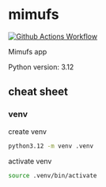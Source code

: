 # mimufs

[![Github Actions Workflow](https://github.com/DiogoCarapito/mimufs/actions/workflows/main.yaml/badge.svg)](https://github.com/DiogoCarapito/mimufs/actions/workflows/main.yaml)

Mimufs app

Python version: 3.12

## cheat sheet

### venv

create venv

```bash
python3.12 -m venv .venv
```

activate venv

```bash
source .venv/bin/activate
```
